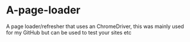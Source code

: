# A-page-loader
A page loader/refresher that uses an ChromeDriver, this was mainly used for my GitHub but can be used to test your sites etc
